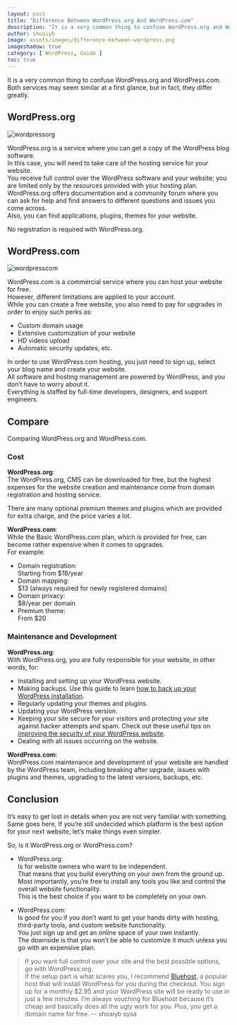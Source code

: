 ```yaml
---
layout: post
title: "Difference Between WordPress.org And WordPress.com"
description: "It is a very common thing to confuse WordPress.org and WordPress.com both services may seem similar at a first glance, but in fact, they differ greatly."
author: shoaiyb
image: assets/images/difference-between-wordpress.png
imageshadow: true
category: [ WordPress, Guide ]
toc: true
---
```





It is a very common thing to confuse WordPress.org and WordPress.com.         
Both services may seem similar at a first glance, but in fact, they differ greatly.           



## WordPress.org

![wordpressorg](/assets/images/wordpress.png)          

WordPress.org is a service where you can get a copy of the WordPress blog software.           
In this case, you will need to take care of the hosting service for your website.          
You receive full control over the WordPress software and your website; you are limited only by the resources provided with your hosting plan.        
WordPress.org offers documentation and a community forum where you can ask for help and find answers to different questions and issues you come across.          
Also, you can find applications, plugins, themes for your website.         

No registration is required with WordPress.org.          


## WordPress.com

![wordpresscom](/assets/images/wordpress.com.png)        

WordPress.com is a commercial service where you can host your website for free.          
However, different limitations are applied to your account.           
While you can create a free website, you also need to pay for upgrades in order to enjoy such perks as:         

- Custom domain usage        
- Extensive customization of your website         
- HD videos upload          
- Automatic security updates, etc.          

In order to use WordPress.com hosting, you just need to sign up, select your blog name and create your website.          
All software and hosting management are powered by WordPress, and you don’t have to worry about it.          
Everything is staffed by full-time developers, designers, and support engineers.          

## Compare
Comparing WordPress.org and WordPress.com.            

### Cost
**WordPress.org**:         
The WordPress.org, CMS can be downloaded for free, but the highest expenses for the website creation and maintenance come from domain registration and hosting service.           

There are many optional premium themes and plugins which are provided for extra charge, and the price varies a lot.         

**WordPress.com**:         
While the Basic WordPress.com plan, which is provided for free, can become rather expensive when it comes to upgrades.         
For example:           

- Domain registration:          
Starting from $18/year          
- Domain mapping:         
$13 (always required for newly registered domains)         
- Domain privacy:          
$8/year per domain           
- Premium theme:           
From $20          

### Maintenance and Development
**WordPress.org**:          
With WordPress.org, you are fully responsible for your website, in other words, for:           

- Installing and setting up your WordPress website.         
- Making backups. Use this guide to learn [how to back up your WordPress installation](/backup-wordpress-installation/).      
- Regularly updating your themes and plugins.         
- Updating your WordPress version.         
- Keeping your site secure for your visitors and protecting your site against hacker attempts and spam. Check out these useful tips on [improving the security of your WordPress website](/improve-wordpress-site-security/).         
- Dealing with all issues occurring on the website.         

**WordPress.com**:        
WordPress.com maintenance and development of your website are handled by the WordPress team, including breaking after upgrade, issues with plugins and themes, upgrading to the latest versions, backups, etc.          

## Conclusion
It’s easy to get lost in details when you are not very familiar with something.          
Same goes here, If you’re still undecided which platform is the best option for your next website, let’s make things even simpler.       

So, is it WordPress.org or WordPress.com?         

- WordPress.org:         
Is for website owners who want to be independent.          
That means that you build everything on your own from the ground up.           
Most importantly, you’re free to install any tools you like and control the overall website functionality.           
This is the best choice if you want to be completely on your own.             

- WordPress.com:         
Is good for you if you don’t want to get your hands dirty with hosting, third-party tools, and custom website functionality.    
You just sign up and get an online space of your own instantly.          
The downside is that you won’t be able to customize it much unless you go with an expensive plan.           

> If you want full control over your site and the best possible options, go with WordPress.org.         
> If the setup part is what scares you, I recommend <a href="/go/bluehost" target="_blank" rel="nofollow">Bluehost</a>, a popular host that will install WordPress for you during the checkout. You sign up for a monthly $2.95 and your WordPress site will be ready to use in just a few minutes. I'm always vouching for Bluehost because it’s cheap and basically does all the ugly work for you. Plus, you get a domain name for free.
> -- shoaiyb sysa
